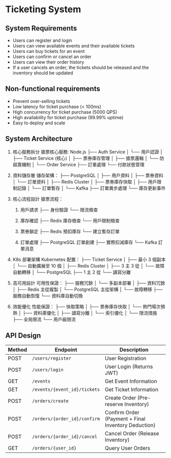 # Ticketing System

## System Requirements
- Users can register and login
- Users can view available events and their available tickets
- Users can buy tickets for an event
- Users can confirm or cancel an order
- Users can view their order history
- If a user cancels an order, the tickets should be released and the inventory should be updated

## Non-functional requirements
- Prevent over-selling tickets
- Low latency for ticket purchase (< 100ms)
- High concurrency for ticket purchase (5000 QPS)
- High availability for ticket purchase (99.99% uptime)
- Easy to deploy and scale

## System Architecture

1. 核心服務拆分
搶票核心服務:
    Node.js
    ├── Auth Service
    │   └── 用戶認證
    │
    ├── Ticket Service (核心)
    │   ├── 票券庫存管理
    │   ├── 搶票邏輯
    │   └── 防超賣機制
    │
    └── Order Service
        ├── 訂單處理
        └── 付款狀態管理

2. 資料儲存層
儲存架構：
    ├── PostgreSQL
    │   ├── 用戶資料
    │   ├── 票券資料
    │   └── 訂單資料
    │
    ├── Redis Cluster
    │   ├── 票券庫存快取
    │   ├── 用戶限制記錄
    │   └── 訂單暫存
    │
    └── Kafka
        ├── 訂單異步處理
        └── 庫存更新事件

3. 核心流程設計
搶票流程：
    1. 用戶請求
    ├── 身份驗證
    └── 限流檢查

    2. 庫存確認
    ├── Redis 庫存檢查
    └── 用戶限制檢查

    3. 票券鎖定
    ├── Redis 預扣庫存
    └── 建立暫存訂單

    4. 訂單處理
    ├── PostgreSQL 訂單創建
    ├── 實際扣減庫存
    └── Kafka 訂單消息

4. K8s 部署架構
Kubernetes 配置：
    ├── Ticket Service
    │   ├── 最小 3 個副本
    │   └── 自動擴展至 10 個
    │
    ├── Redis Cluster
    │   ├── 3 主 3 從
    │   └── 故障自動轉移
    │
    └── PostgreSQL
        ├── 1 主 2 從
        └── 讀寫分離
5. 高可用設計
可用性保證：
    ├── 服務冗餘
    │   └── 多副本部署
    │
    ├── 資料冗餘
    │   ├── Redis 主從複製
    │   └── PostgreSQL 主從架構
    │
    └── 故障轉移
        ├── 服務自動恢復
        └── 資料庫自動切換
6. 效能優化
    性能保證：
    ├── 快取策略
    │   ├── 票券庫存快取
    │   └── 熱門場次預熱
    │
    ├── 資料庫優化
    │   ├── 讀寫分離
    │   └── 索引優化
    │
    └── 限流措施
        ├── 全局限流
        └── 用戶級限流

## API Design

| Method | Endpoint | Description |
|--------|----------|-------------|
| POST | `/users/register` | User Registration |
| POST | `/users/login` | User Login (Returns JWT) |
| GET | `/events` | Get Event Information |
| GET | `/events/{event_id}/tickets` | Get Ticket Information |
| POST | `/orders/create` | Create Order (Pre-reserve Inventory) |
| POST | `/orders/{order_id}/confirm` | Confirm Order (Payment + Final Inventory Deduction) |
| POST | `/orders/{order_id}/cancel` | Cancel Order (Release Inventory) |
| GET | `/orders/{user_id}` | Query User Orders |